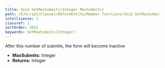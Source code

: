 ```yaml
---
title: Void SetMaxSubmits(Integer MaxSubmits)
path: /EJScript/Classes/NSFormEntity/Member functions/Void SetMaxSubmits(Integer p_0)
intellisense: 1
classref: 1
sortOrder: 3815
keywords: SetMaxSubmits(Integer)
---
```



After this number of submits, the form will become inactive



* **MaxSubmits:** Integer
* **Returns:** Integer


